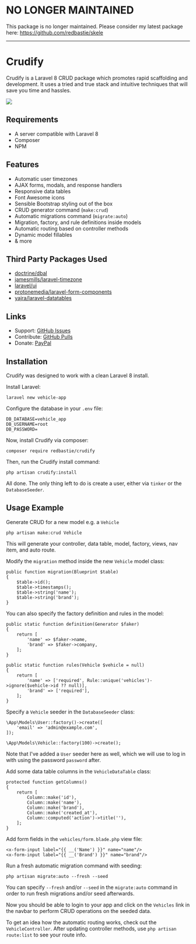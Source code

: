 # NO LONGER MAINTAINED

This package is no longer maintained. Please consider my latest package here: https://github.com/redbastie/skele

-----

# Crudify

Crudify is a Laravel 8 CRUD package which promotes rapid scaffolding and development. It uses a tried and true stack and intuitive techniques that will save you time and hassles.

<a href="https://www.youtube.com/watch?v=IpPc0BjRWIE"><img src="https://i.imgur.com/neFz8Ue.png"></a>

## Requirements

- A server compatible with Laravel 8
- Composer
- NPM

## Features

- Automatic user timezones
- AJAX forms, modals, and response handlers
- Responsive data tables
- Font Awesome icons
- Sensible Bootstrap styling out of the box
- CRUD generator command (`make:crud`)
- Automatic migrations command (`migrate:auto`)
- Migration, factory, and rule definitions inside models
- Automatic routing based on controller methods
- Dynamic model fillables
- & more

## Third Party Packages Used

- [doctrine/dbal](https://github.com/doctrine/dbal)
- [jamesmills/laravel-timezone](https://github.com/jamesmills/laravel-timezone)
- [laravel/ui](https://github.com/laravel/ui)
- [protonemedia/laravel-form-components](https://github.com/protonemedia/laravel-form-components)
- [yajra/laravel-datatables](https://github.com/yajra/laravel-datatables)

## Links

- Support: [GitHub Issues](https://github.com/redbastie/crudify/issues)
- Contribute: [GitHub Pulls](https://github.com/redbastie/crudify/pulls)
- Donate: [PayPal](https://www.paypal.com/paypalme2/kjjdion)

## Installation

Crudify was designed to work with a clean Laravel 8 install.

Install Laravel:

    laravel new vehicle-app

Configure the database in your `.env` file:
    
    DB_DATABASE=vehicle_app
    DB_USERNAME=root
    DB_PASSWORD=

Now, install Crudify via composer:

    composer require redbastie/crudify
    
Then, run the Crudify install command:

    php artisan crudify:install
    
All done. The only thing left to do is create a user, either via `tinker` or the `DatabaseSeeder`.
    
## Usage Example

Generate CRUD for a new model e.g. a `Vehicle`

    php artisan make:crud Vehicle
    
This will generate your controller, data table, model, factory, views, nav item, and auto route.
    
Modify the `migration` method inside the new `Vehicle` model class:

    public function migration(Blueprint $table)
    {
        $table->id();
        $table->timestamps();
        $table->string('name');
        $table->string('brand');
    }
    
You can also specify the factory definition and rules in the model:

    public static function definition(Generator $faker)
    {
        return [
            'name' => $faker->name,
            'brand' => $faker->company,
        ];
    }
    
    public static function rules(Vehicle $vehicle = null)
    {
        return [
            'name' => ['required', Rule::unique('vehicles')->ignore($vehicle->id ?? null)],
            'brand' => ['required'],
        ];
    }

Specify a `Vehicle` seeder in the `DatabaseSeeder` class:

    \App\Models\User::factory()->create([
        'email' => 'admin@example.com',
    ]);

    \App\Models\Vehicle::factory(100)->create();
    
Note that I've added a `User` seeder here as well, which we will use to log in with using the password `password` after.

Add some data table columns in the `VehicleDataTable` class:

    protected function getColumns()
    {
        return [
            Column::make('id'),
            Column::make('name'),
            Column::make('brand'),
            Column::make('created_at'),
            Column::computed('action')->title(''),
        ];
    }

Add form fields in the `vehicles/form.blade.php` view file:

    <x-form-input label="{{ __('Name') }}" name="name"/>
    <x-form-input label="{{ __('Brand') }}" name="brand"/>

Run a fresh automatic migration command with seeding:

    php artisan migrate:auto --fresh --seed
    
You can specify `--fresh` and/or `--seed` in the `migrate:auto` command in order to run fresh migrations and/or seed afterwards.

Now you should be able to login to your app and click on the `Vehicles` link in the navbar to perform CRUD operations on the seeded data.

To get an idea how the automatic routing works, check out the `VehicleController`. After updating controller methods, use `php artisan route:list` to see your route info.
